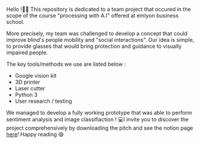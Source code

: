 Hello !👋🏻
This repository is dedicated to a team project that occured in the scope of the course "processing with A.I" offered at emlyon business school.

More precisely, my team was challenged to develop a concept that could improve blind's people mobility and "social interactions". Our idea is simple, to provide glasses that would bring protection and guidance to visually impaired people.

The key tools/methods we use are listed below :

- Google vision kit
- 3D printer
- Laser cutter
- Python 3
- User research / testing

We managed to develop a fully working prototype that was able to perform sentiment analysis and image classifiaction ! 💻I invite you to discover the project comprehensively by downloading the pitch and see the notion page [here](https://www.notion.so/PwAI-Group-2-6370c9d199f94e91b910cec70876aa29)! Happy reading 😄 
